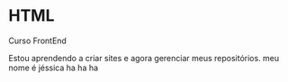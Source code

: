 # HTML
 Curso FrontEnd

Estou aprendendo a criar sites e agora gerenciar meus repositórios. 
meu nome é jéssica
ha ha ha